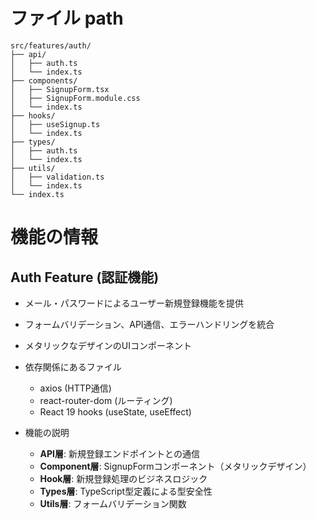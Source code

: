 # ファイル path

```
src/features/auth/
├── api/
│   ├── auth.ts
│   └── index.ts
├── components/
│   ├── SignupForm.tsx
│   ├── SignupForm.module.css
│   └── index.ts
├── hooks/
│   ├── useSignup.ts
│   └── index.ts
├── types/
│   ├── auth.ts
│   └── index.ts
├── utils/
│   ├── validation.ts
│   └── index.ts
└── index.ts
```

# 機能の情報

## Auth Feature (認証機能)

- メール・パスワードによるユーザー新規登録機能を提供
- フォームバリデーション、API通信、エラーハンドリングを統合
- メタリックなデザインのUIコンポーネント

- 依存関係にあるファイル
  - axios (HTTP通信)
  - react-router-dom (ルーティング)
  - React 19 hooks (useState, useEffect)

- 機能の説明
  - **API層**: 新規登録エンドポイントとの通信
  - **Component層**: SignupFormコンポーネント（メタリックデザイン）
  - **Hook層**: 新規登録処理のビジネスロジック
  - **Types層**: TypeScript型定義による型安全性
  - **Utils層**: フォームバリデーション関数